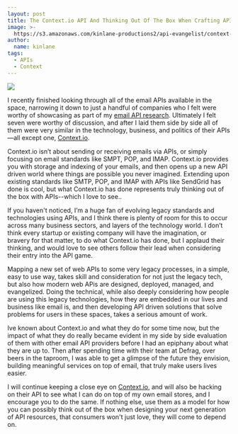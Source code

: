 ```yaml
---
layout: post
title: The Context.io API And Thinking Out Of The Box When Crafting APIs
image: >-
  https://s3.amazonaws.com/kinlane-productions2/api-evangelist/context-io/context-io-logo.jpeg
author:
  name: kinlane
tags:
  - APIs
  - Context
---
```

[![](https://s3.amazonaws.com/kinlane-productions2/api-evangelist/context-io/context-io-logo.jpeg)](http://context.io/ "Context.io")

I recently finished looking through all of the email APIs available in the space, narrowing it down to just a handful of companies who I felt were worthy of showcasing as part of my [email API research](http://email.apievangelist.com/). Ultimately I felt seven were worthy of discussion, and after I laid them side by side all of them were very similar in the technology, business, and politics of their APIs—all except one, [Context.io](http://context.io/ "Context.io").

Context.io isn’t about sending or receiving emails via APIs, or simply focusing on email standards like SMPT, POP, and IMAP. Context.io provides you with storage and indexing of your emails, and then opens up a new API driven world where things are possible you never imagined. Extending upon existing standards like SMTP, POP, and IMAP with APIs like SendGrid has done is cool, but what Context.io has done represents truly thinking out of the box with APIs--which I love to see..

If you haven't noticed, I’m a huge fan of evolving legacy standards and technologies using APIs, and I think there is plenty of room for this to occur across many business sectors, and layers of the technology world. I don’t think every startup or existing company will have the imagination, or bravery for that matter, to do what Context.io has done, but I applaud their thinking, and would love to see others follow their lead when considering their entry into the API game.

Mapping a new set of web APIs to some very legacy processes, in a simple, easy to use way, takes skill and consideration for not just the legacy tech, but also how modern web APis are designed, deployed, managed, and evangelized. Doing the technical, while also deeply considering how people are using this legacy technologies, how they are embedded in our lives and business like email is, and then developing API driven solutions that solve problems for users in these spaces, takes a serious amount of work.

Ive known about Context.io and what they do for some time now, but the impact of what they do really became evident in my side by side evaluation of them with other email API providers before I had an epiphany about what they are up to. Then after spending time with their team at Defrag, over beers in the taproom, I was able to get a glimpse of the future they envision, building meaningful services on top of email, that truly make users lives easier.

I will continue keeping a close eye on [Context.io](http://context.io/ "Context.io"), and will also be hacking on their API to see what I can do on top of my own email stores, and I encourage you to do the same. If nothing else, use them as a model for how you can possibly think out of the box when designing your next generation of API resources, that consumers won't just love, they will come to depend on.